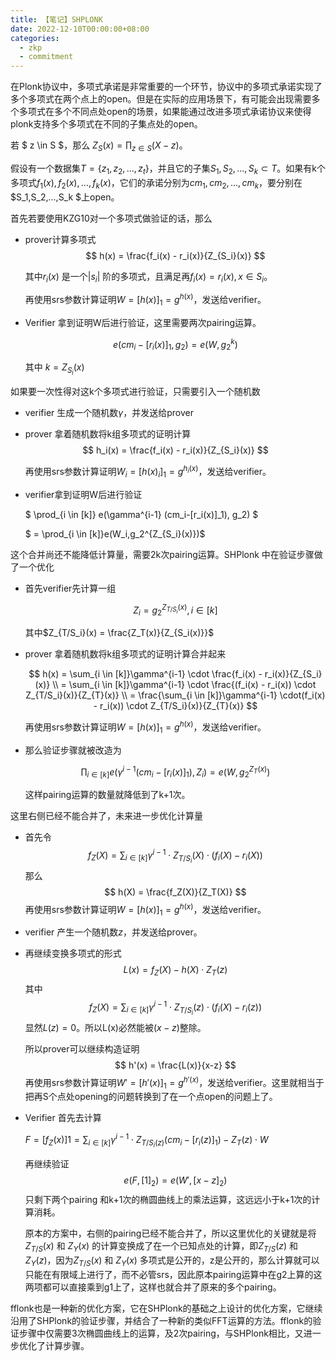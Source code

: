 ```yaml
---
title: 【笔记】SHPLONK
date: 2022-12-10T00:00:00+08:00
categories:
  - zkp
  - commitment
---
```


在Plonk协议中，多项式承诺是非常重要的一个环节，协议中的多项式承诺实现了多个多项式在两个点上的open。但是在实际的应用场景下，有可能会出现需要多个多项式在多个不同点处open的场景，如果能通过改进多项式承诺协议来使得plonk支持多个多项式在不同的子集点处的open。

若 $ z \in S $，那么 $Z_S(x) = \prod_{z \in S} (X-z)$。

假设有一个数据集$T = \{z_1, z_2, ..., z_t\}$，并且它的子集$S_1,S_2,...,S_k \subset T$。如果有k个多项式$f_1(x), f_2(x),...,f_k(x)$，它们的承诺分别为$cm_1, cm_2,...,cm_k$，要分别在$S_1,S_2,...,S_k $上open。

首先若要使用KZG10对一个多项式做验证的话，那么

* prover计算多项式
  $$
  h(x) = \frac{f_i(x) - r_i(x)}{Z_{S_i}(x)}
  $$


  其中$r_i(x)$ 是一个$|s_i|$ 阶的多项式，且满足再$f_i(x) = r_i(x), x \in S_i$。

  再使用srs参数计算证明$W =[h(x)]_1 = g^{h(x)}$，发送给verifier。

* Verifier 拿到证明W后进行验证，这里需要两次pairing运算。
 
  $$
  e(cm_i - [r_i(x)]_1, g_2) = e(W,g_2 ^ {k})
  $$

  其中 $k = Z_{S_i}(x)$

如果要一次性得对这k个多项式进行验证，只需要引入一个随机数

* verifier 生成一个随机数$\gamma$，并发送给prover

* prover 拿着随机数将k组多项式的证明计算
  $$
  h_i(x) =   \frac{f_i(x) - r_i(x)}{Z_{S_i}(x)}
  $$


  再使用srs参数计算证明$W_i =[h(x)_i]_1 = g^{h_i(x)}$，发送给verifier。

* verifier拿到证明W后进行验证

  $  \prod_{i \in [k]} e(\gamma^{i-1} (cm_i-[r_i(x)]_1),  g_2) $ 

  $ =  \prod_{i \in [k]}e(W_i,g_2^{Z_{S_i}(x)})$

这个合并尚还不能降低计算量，需要2k次pairing运算。SHPlonk 中在验证步骤做了一个优化

* 首先verifier先计算一组

  $$
  Z_i = g_2^{Z_{T/S_i}(x)},i \in [k]
  $$

  其中$Z_{T/S_i}(x) = \frac{Z_T(x)}{Z_{S_i(x)}}$

* prover 拿着随机数将k组多项式的证明计算合并起来

  $$
  h(x) = \sum_{i \in [k]}\gamma^{i-1} \cdot  \frac{f_i(x) - r_i(x)}{Z_{S_i}(x)} \\ = \sum_{i \in [k]}\gamma^{i-1} \cdot  \frac{(f_i(x) - r_i(x)) \cdot Z_{T/S_i}(x)}{Z_{T}(x)} \\ =   \frac{\sum_{i \in [k]}\gamma^{i-1} \cdot(f_i(x) - r_i(x)) \cdot Z_{T/S_i}(x)}{Z_{T}(x)} 
  $$

  再使用srs参数计算证明$W =[h(x)]_1 = g^{h(x)}$，发送给verifier。
  
* 那么验证步骤就被改造为

  $$
  \prod_{i \in [k]} e(\gamma^{i-1} (cm_i-[r_i(x)]_1),  Z_i) =e(W,g_2^{Z_T(x)})
  $$

  这样pairing运算的数量就降低到了k+1次。

这里右侧已经不能合并了，未来进一步优化计算量

* 首先令
  $$
  f_Z(X) = \sum_{i \in [k]}\gamma^{i-1} \cdot Z_{T/S_i}(X)\cdot(f_i(X) - r_i(X))
  $$
  那么
  $$
  h(X) = \frac{f_Z(X)}{Z_T(X)}
  $$
  再使用srs参数计算证明$W =[h(x)]_1 = g^{h(x)}$，发送给verifier。

* verifier 产生一个随机数$z$，并发送给prover。

* 再继续变换多项式的形式
  $$
  L(x) = f_Z(X) - h(X)\cdot Z_T(z)
  $$
  其中
  $$
  f_Z(X) = \sum_{i \in [k]}\gamma^{i-1} \cdot Z_{T/S_i}(z)\cdot(f_i(X) - r_i(z))
  $$
  显然$L(z) = 0$。所以L(x)必然能被$(x-z)$整除。

  所以prover可以继续构造证明
  $$
  h'(x) = \frac{L(x)}{x-z}
  $$
  再使用srs参数计算证明$W' =[h'(x)]_1 = g^{h'(x)}$，发送给verifier。这里就相当于把再S个点处opening的问题转换到了在一个点open的问题上了。

* Verifier 首先去计算

  $F = [f_Z(x)]1 = \sum_{i \in [k]}\gamma^{i-1} \cdot Z_{T/S_i(z)}(cm_i - [r_i(z)]_1) - Z_T(z)\cdot W$

  再继续验证
  $$
  e(F,[1]_2) = e(W',[x-z]_2)
  $$
  只剩下两个pairing 和k+1次的椭圆曲线上的乘法运算，这远远小于k+1次的计算消耗。
  
  原本的方案中，右侧的pairing已经不能合并了，所以这里优化的关键就是将$Z_{T/S}(x)$ 和 $Z_{Y}(x)$ 的计算变换成了在一个已知点处的计算，即$Z_{T/S}(z)$ 和 $Z_{Y}(z)$，因为$Z_{T/S}(x)$ 和 $Z_{Y}(x)$ 多项式是公开的，z是公开的，那么计算就可以只能在有限域上进行了，而不必管srs，因此原本pairing运算中在g2上算的这两项都可以直接乘到g1上了，这样也就合并了原来的多个pairing。 

fflonk也是一种新的优化方案，它在SHPlonk的基础之上设计的优化方案，它继续沿用了SHPlonk的验证步骤，并结合了一种新的类似FFT运算的方法。fflonk的验证步骤中仅需要3次椭圆曲线上的运算，及2次pairing，与SHPlonk相比，又进一步优化了计算步骤。